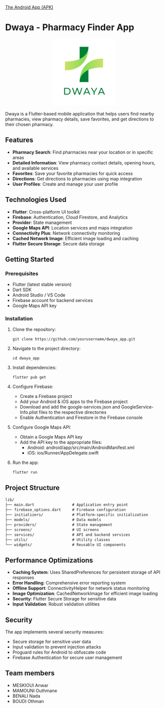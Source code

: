 [The Android App (APK)](https://github.com/AnwarMsk/Pharmacie/blob/main/app-release.apk)

# Dwaya - Pharmacy Finder App

<p align="center">
  <img src="assets/images/logo.png" alt="Dwaya Logo" width="200"/>
</p>

Dwaya is a Flutter-based mobile application that helps users find nearby pharmacies, view pharmacy details, save favorites, and get directions to their chosen pharmacy.

## Features

- **Pharmacy Search**: Find pharmacies near your location or in specific areas
- **Detailed Information**: View pharmacy contact details, opening hours, and available services
- **Favorites**: Save your favorite pharmacies for quick access
- **Directions**: Get directions to pharmacies using map integration
- **User Profiles**: Create and manage your user profile

## Technologies Used

- **Flutter**: Cross-platform UI toolkit
- **Firebase**: Authentication, Cloud Firestore, and Analytics
- **Provider**: State management
- **Google Maps API**: Location services and maps integration
- **Connectivity Plus**: Network connectivity monitoring
- **Cached Network Image**: Efficient image loading and caching
- **Flutter Secure Storage**: Secure data storage

## Getting Started

### Prerequisites

- Flutter (latest stable version)
- Dart SDK
- Android Studio / VS Code
- Firebase account for backend services
- Google Maps API key

### Installation

1. Clone the repository:
   ```
   git clone https://github.com/yourusername/dwaya_app.git
   ```

2. Navigate to the project directory:
   ```
   cd dwaya_app
   ```

3. Install dependencies:
   ```
   flutter pub get
   ```

4. Configure Firebase:
   - Create a Firebase project
   - Add your Android & iOS apps to the Firebase project
   - Download and add the google-services.json and GoogleService-Info.plist files to the respective directories
   - Enable Authentication and Firestore in the Firebase console

5. Configure Google Maps API:
   - Obtain a Google Maps API key
   - Add the API key to the appropriate files:
     - Android: android/app/src/main/AndroidManifest.xml
     - iOS: ios/Runner/AppDelegate.swift

6. Run the app:
   ```
   flutter run
   ```

## Project Structure

```
lib/
├── main.dart                 # Application entry point
├── firebase_options.dart     # Firebase configuration
├── initializers/             # Platform-specific initialization
├── models/                   # Data models
├── providers/                # State management
├── screens/                  # UI screens
├── services/                 # API and backend services
├── utils/                    # Utility classes
└── widgets/                  # Reusable UI components
```

## Performance Optimizations

- **Caching System**: Uses SharedPreferences for persistent storage of API responses
- **Error Handling**: Comprehensive error reporting system
- **Offline Support**: ConnectivityHelper for network status monitoring
- **Image Optimization**: CachedNetworkImage for efficient image loading
- **Security**: Flutter Secure Storage for sensitive data
- **Input Validation**: Robust validation utilities

## Security

The app implements several security measures:
- Secure storage for sensitive user data
- Input validation to prevent injection attacks
- Proguard rules for Android to obfuscate code
- Firebase Authentication for secure user management



## Team members

- MESKIOUI Anwar
- MAMOUNI Outhmane
- BENALI Nada
- BOUDI Othman
